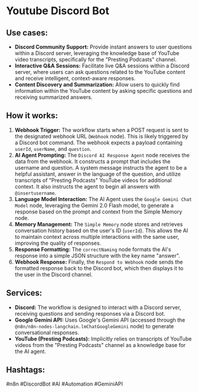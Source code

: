 # Youtube Discord Bot

## Use cases:

-   **Discord Community Support:** Provide instant answers to user questions within a Discord server, leveraging the knowledge base of YouTube video transcripts, specifically for the "Presting Podcasts" channel.
-   **Interactive Q&A Sessions:** Facilitate live Q&A sessions within a Discord server, where users can ask questions related to the YouTube content and receive intelligent, context-aware responses.
-   **Content Discovery and Summarization:** Allow users to quickly find information within the YouTube content by asking specific questions and receiving summarized answers.

## How it works:

1.  **Webhook Trigger:** The workflow starts when a POST request is sent to the designated webhook URL (`Webhook` node). This is likely triggered by a Discord bot command. The webhook expects a payload containing `userId`, `userName`, and `question`.
2.  **AI Agent Prompting:** The `Discord AI Response Agent` node receives the data from the webhook. It constructs a prompt that includes the username and question. A system message instructs the agent to be a helpful assistant, answer in the language of the question, and utilize transcripts of "Presting Podcasts" YouTube videos for additional context. It also instructs the agent to begin all answers with `@insertusername`.
3.  **Language Model Interaction:** The AI Agent uses the `Google Gemini Chat Model` node, leveraging the Gemini 2.0 Flash model, to generate a response based on the prompt and context from the Simple Memory node.
4.  **Memory Management:** The `Simple Memory` node stores and retrieves conversation history based on the user's ID (`userId`). This allows the AI to maintain context across multiple interactions with the same user, improving the quality of responses.
5.  **Response Formatting:** The `correctNaming` node formats the AI's response into a simple JSON structure with the key name "answer".
6.  **Webhook Response:** Finally, the `Respond to Webhook` node sends the formatted response back to the Discord bot, which then displays it to the user in the Discord channel.

## Services:

-   **Discord:** The workflow is designed to interact with a Discord server, receiving questions and sending responses via a Discord bot.
-   **Google Gemini API:** Uses Google's Gemini API (accessed through the `@n8n/n8n-nodes-langchain.lmChatGoogleGemini` node) to generate conversational responses.
-   **YouTube (Presting Podcasts):** Implicitly relies on transcripts of YouTube videos from the "Presting Podcasts" channel as a knowledge base for the AI agent.

## Hashtags:

#n8n #DiscordBot #AI #Automation #GeminiAPI
